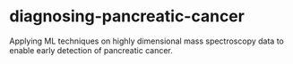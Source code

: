 # diagnosing-pancreatic-cancer
Applying ML techniques on highly dimensional mass spectroscopy data to enable early detection of pancreatic cancer.
